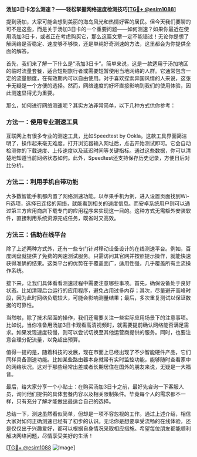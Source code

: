 **汤加3日卡怎么测速？——轻松掌握网络速度检测技巧[[TG💪+ @esim1088](https://t.me/s/esim1088)]**

提到汤加，大家可能会想到美丽的海岛风光和热情好客的居民。但今天我们要聊的可不是这些，而是关于汤加3日卡的一个重要问题——如何测速？如果你最近在使用汤加3日卡，或者正在考虑购买它，那么这篇文章一定不能错过！无论你是想了解网络是否稳定、速度够不够快，还是单纯好奇测速的方法，这里都会为你提供全面的解答。

首先，我们来了解一下什么是“汤加3日卡”。简单来说，这是一款适用于汤加地区的临时流量套餐，适合短期旅行者或需要短暂使用当地网络的人群。它通常包含一定的流量额度，在有效期内可以自由使用。对于喜欢探索异国风情的人来说，这张卡无疑是一个方便的选择。然而，网络速度的好坏直接影响到我们的使用体验，因此测速显得尤为重要。

那么，如何进行网络测速呢？其实方法非常简单，以下几种方式供你参考：

### 方法一：使用专业测速工具

互联网上有很多专业的测速工具，比如Speedtest by Ookla。这款工具界面简洁明了，操作起来毫无难度。打开浏览器输入网址后，点击开始测试即可。它会自动检测你的下载速度、上传速度以及延迟时间等关键指标。通过这些数据，你可以清楚地知道当前网络状态如何。此外，Speedtest还支持保存历史记录，方便日后对比分析。

### 方法二：利用手机自带功能

大多数智能手机都内置了网络测速功能。以苹果手机为例，进入设置页面找到Wi-Fi选项，选择已连接的网络，就能看到相关的速度信息。而安卓系统用户则可以通过第三方应用商店下载专门的应用程序来实现这一目的。这种方式无需额外安装软件，直接利用系统资源完成任务，既省时又高效。

### 方法三：借助在线平台

除了上述两种方式外，还有一些专门针对移动设备设计的在线测速平台。例如，百度网盘就提供了免费的网速测试服务。只需访问其官网并按照提示操作，就能快速获得准确的结果。这类平台的优势在于覆盖面广，适用性强，几乎覆盖所有主流操作系统。

接下来，让我们具体看看测速过程中需要注意哪些事项。首先，确保设备处于良好状态。比如清理后台运行的应用程序，避免占用过多内存；其次，尽量避开高峰时段，因为此时网络负载较大，可能会影响测量结果；最后，多次重复测试以保证数据的可靠性。

当然啦，除了技术层面的操作，我们还需要关注一些实际应用场景下的注意事项。比如说，当你准备用汤加3日卡观看高清视频时，就需要提前确认网络能否满足需求。如果发现速度较慢，则可以尝试切换至其他运营商提供的服务。同时，也要注意合理分配流量，以免超出预算。

值得一提的是，随着科技的发展，现在市面上已经出现了不少智能硬件产品，它们同样具备测速功能。比如某些路由器本身就带有实时监控功能，能够随时查看家中的网络状况。这对于那些经常出差或者长期居住在国外的朋友来说，无疑是一大福音。

最后，给大家分享一个小贴士：在购买汤加3日卡之前，最好先咨询一下客服人员，询问他们提供的具体套餐内容以及相关限制条件。毕竟每个人的需求都不一样，只有充分了解才能做出最适合自己的选择。

总结一下，测速虽然看似简单，但却是一项不容忽视的工作。通过上述介绍，相信大家对如何正确测速已经有了初步的认识。无论你是想要享受流畅的在线体验，还是仅仅出于兴趣爱好，都可以根据自身情况采取相应措施。希望每位朋友都能顺利解决网络问题，尽情享受美好的生活！

[[TG💪+ @esim1088](https://t.me/s/esim1088) ![Image](https://i.postimg.cc/4NQfJmqS/Snipaste-2025-05-13-00-14-12.png)]